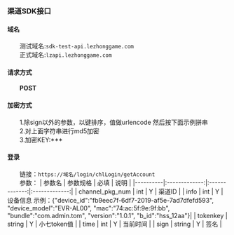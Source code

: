 ### 渠道SDK接口

#### 域名
&emsp;&emsp;测试域名:`sdk-test-api.lezhonggame.com` <br/>
&emsp;&emsp;正式域名:`lzapi.lezhonggame.com`

#### 请求方式
&emsp;&emsp;**POST**

#### 加密方式
&emsp;&emsp;1.除sign以外的参数，以键排序，值做urlencode 然后按下面示例拼串 <br/>
&emsp;&emsp;2.对上面字符串进行md5加密 <br/>
&emsp;&emsp;3.加密KEY:***<br/>

#### 登录
&emsp;&emsp;链接：`https://域名/login/chlLogin/getAccount` <br/>
&emsp;&emsp;参数：
 | 参数名   |      参数规格      | 必填   |      说明      |
 |----------|:-------------:|:-------------:|:-------------:|
 | channel_pkg_num |  int |  Y |  渠道ID |
 | info |  int |  Y |  设备信息 示例：{"device_id":"fb9eec7f-6df7-2019-af5e-7ad7dfefd593", "device_model":"EVR-AL00", "mac":"74:ac:5f:9e:9f:bb", "bundle":"com.admin.tom", "version":"1.0.1", "b_id":"hss_12aa"}|
 | tokenkey |  string |  Y |  小七token值 |
 | time |  int |  Y |  当前时间 |
 | sign |  string |  Y |  签名 |
 
